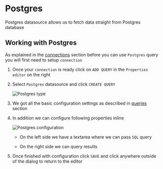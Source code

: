 # Postgres

<p class="description">Postgres datasource allows us to fetch data straight from Postgres database</p>

## Working with Postgres

As explained in the [connections](/toolpad/connecting-to-datasources/connections/) section before you can use `Postgres` query you will first need to setup `connection`

1. Once your `connection` is ready click on `ADD QUERY` in the `Properties editor` on the right

1. Select `Postgres` datasource and click `CREATE QUERY`

   ![Postgres type](/static/toolpad/postgres-query-1.png)

1. We got all the basic configuration settings as described in [queries](/toolpad/connecting-to-datasources/queries/) section

1. In addition we can configure following properties inline

   ![Postgres configuration](/static/toolpad/postgres-query-2.png)

   - On the left side we have a textarea where we can pass `SQL` query

   - On the right side we can query results

1. Once finished with configuration click `SAVE` and click anywhere outside of the dialog to return to the editor
